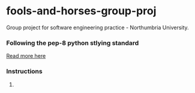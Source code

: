 # fools-and-horses-group-proj
Group project for software engineering practice - Northumbria University.

### Following the pep-8 python stlying standard
[Read more here](https://www.python.org/dev/peps/pep-0008/)

### Instructions

1) 